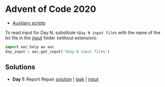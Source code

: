# Advent of Code 2020

- [Auxiliary scripts](./scripts/aoc_help.py)

To read input for Day N, substitute `%Day N input file%` with the name of the txt file in the [input](./input) folder (without extension):

```python
import aoc_help as aoc
day_input = aoc.get_input('%Day N input file%')
```

## Solutions

- **Day 1:** Report Repair [solution](./scripts/001.py) | [task](https://adventofcode.com/2020/day/1) | [input](./input/001.txt)
